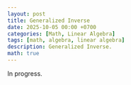 ```yaml
---
layout: post
title: Generalized Inverse
date: 2025-10-05 00:00 +0700
categories: [Math, Linear Algebra]
tags: [math, algebra, linear algebra]    
description: Generalized Inverse. 
math: true 
---
```


In progress. 